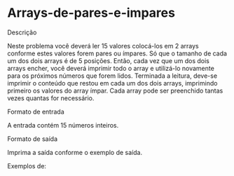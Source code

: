 # Arrays-de-pares-e-impares
Descrição

Neste problema você deverá ler 15 valores colocá-los em 2 arrays conforme estes valores forem pares ou ímpares. Só que o tamanho de cada um dos dois arrays é de 5 posições. Então, cada vez que um dos dois arrays encher, você deverá imprimir todo o array e utilizá-lo novamente para os próximos números que forem lidos. Terminada a leitura, deve-se imprimir o conteúdo que restou em cada um dos dois arrays, imprimindo primeiro os valores do array ímpar. Cada array pode ser preenchido tantas vezes quantas for necessário.

Formato de entrada

A entrada contém 15 números inteiros.

Formato de saída

Imprima a saída conforme o exemplo de saída.

Exemplos de:
